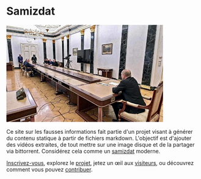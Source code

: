 # Samizdat

<img src="media/images/samizdat.jpg" width="410" height="254" alt="Les conseillers de Poutine à l'autre bout d'une énorme table" class="img-fluid">

Ce site sur les fausses informations fait partie d'un projet visant à générer du contenu statique à partir de fichiers markdown.
L'objectif est d'ajouter des vidéos extraites, de tout mettre sur une image disque et de la partager via bittorrent.
Considérez cela comme un <a href="https://fr.wikipedia.org/wiki/Samizdat" target="_blank">samizdat</a> moderne.

[Inscrivez-vous](account/), explorez le [projet](project/), jetez un œil aux [visiteurs](https://fakenews.com/matomo/),
ou découvrez comment vous pouvez [contribuer](contribute/).
